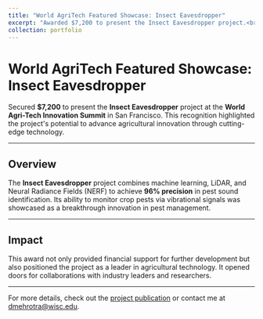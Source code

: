 ```yaml
---
title: "World AgriTech Featured Showcase: Insect Eavesdropper"
excerpt: "Awarded $7,200 to present the Insect Eavesdropper project.<br/><img src='/images/world-agritech.png' alt='World AgriTech Innovation Summit'>"
collection: portfolio
---
```


# World AgriTech Featured Showcase: Insect Eavesdropper

Secured **$7,200** to present the **Insect Eavesdropper** project at the **World Agri-Tech Innovation Summit** in San Francisco. This recognition highlighted the project's potential to advance agricultural innovation through cutting-edge technology.

---

## Overview

The **Insect Eavesdropper** project combines machine learning, LiDAR, and Neural Radiance Fields (NERF) to achieve **96% precision** in pest sound identification. Its ability to monitor crop pests via vibrational signals was showcased as a breakthrough innovation in pest management.

---

## Impact

This award not only provided financial support for further development but also positioned the project as a leader in agricultural technology. It opened doors for collaborations with industry leaders and researchers.

---

For more details, check out the [project publication](https://doi.org/10.1101/2024.09.23.614472) or contact me at [dmehrotra@wisc.edu](mailto:dmehrotra@wisc.edu).